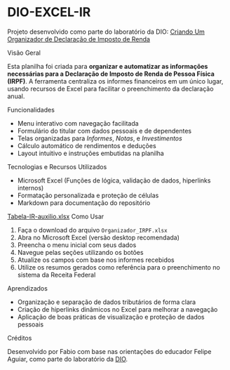 # DIO-EXCEL-IR
Projeto desenvolvido como parte do laboratório da DIO: [Criando Um Organizador de Declaração de Imposto de Renda](https://web.dio.me/lab/criando-um-organizador-de-declaracao-de-imposto-de-renda/learning/028d59ac-753f-4327-9168-b542c3ddfea0)

Visão Geral

Esta planilha foi criada para **organizar e automatizar as informações necessárias para a Declaração de Imposto de Renda de Pessoa Física (IRPF)**. A ferramenta centraliza os informes financeiros em um único lugar, usando recursos de Excel para facilitar o preenchimento da declaração anual.

Funcionalidades

- Menu interativo com navegação facilitada
- Formulário do titular com dados pessoais e de dependentes
- Telas organizadas para *Informes*, *Notas*, e *Investimentos*
- Cálculo automático de rendimentos e deduções
- Layout intuitivo e instruções embutidas na planilha

Tecnologias e Recursos Utilizados

- Microsoft Excel (Funções de lógica, validação de dados, hiperlinks internos)
- Formatação personalizada e proteção de células
- Markdown para documentação do repositório

[Tabela-IR-auxilio.xlsx](https://github.com/user-attachments/files/20957915/Tabela-IR-auxilio.xlsx)
Como Usar

1. Faça o download do arquivo `Organizador_IRPF.xlsx`
2. Abra no Microsoft Excel (versão desktop recomendada)
3. Preencha o menu inicial com seus dados
4. Navegue pelas seções utilizando os botões
5. Atualize os campos com base nos informes recebidos
6. Utilize os resumos gerados como referência para o preenchimento no sistema da Receita Federal

Aprendizados

- Organização e separação de dados tributários de forma clara
- Criação de hiperlinks dinâmicos no Excel para melhorar a navegação
- Aplicação de boas práticas de visualização e proteção de dados pessoais

Créditos

Desenvolvido por Fabio com base nas orientações do educador Felipe Aguiar, como parte do laboratório da [DIO](https://dio.me).
